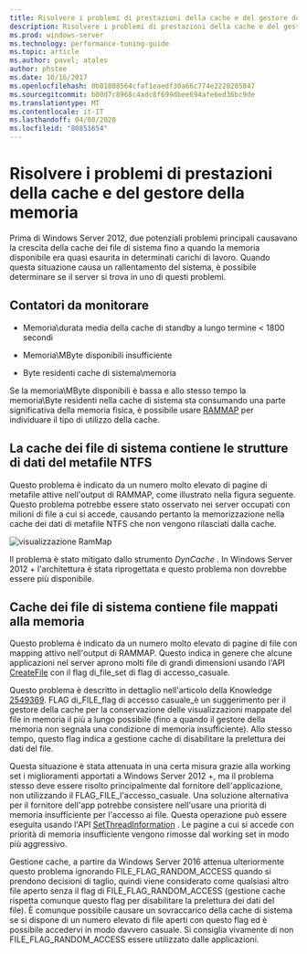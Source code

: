 ```yaml
---
title: Risolvere i problemi di prestazioni della cache e del gestore della memoria
description: Risolvere i problemi di prestazioni della cache e del gestore della memoria in Windows Server 16
ms.prod: windows-server
ms.technology: performance-tuning-guide
ms.topic: article
ms.author: pavel; atales
author: phstee
ms.date: 10/16/2017
ms.openlocfilehash: 0b01808564cfaf1eaedf30a66c774e2228205847
ms.sourcegitcommit: b00d7c8968c4adc8f699dbee694afe6ed36bc9de
ms.translationtype: MT
ms.contentlocale: it-IT
ms.lasthandoff: 04/08/2020
ms.locfileid: "80851654"
---
```

# <a name="troubleshoot-cache-and-memory-manager-performance-issues"></a>Risolvere i problemi di prestazioni della cache e del gestore della memoria

Prima di Windows Server 2012, due potenziali problemi principali causavano la crescita della cache dei file di sistema fino a quando la memoria disponibile era quasi esaurita in determinati carichi di lavoro. Quando questa situazione causa un rallentamento del sistema, è possibile determinare se il server si trova in uno di questi problemi.


## <a name="counters-to-monitor"></a>Contatori da monitorare

-   Memoria\\durata media della cache di standby a lungo termine &lt; 1800 secondi

-   Memoria\\MByte disponibili insufficiente

-   Byte residenti cache di sistema\\memoria

Se la memoria\\MByte disponibili è bassa e allo stesso tempo la memoria\\Byte residenti nella cache di sistema sta consumando una parte significativa della memoria fisica, è possibile usare [RAMMAP](https://technet.microsoft.com/sysinternals/ff700229.aspx) per individuare il tipo di utilizzo della cache.

## <a name="system-file-cache-contains-ntfs-metafile-data-structures"></a>La cache dei file di sistema contiene le strutture di dati del metafile NTFS


Questo problema è indicato da un numero molto elevato di pagine di metafile attive nell'output di RAMMAP, come illustrato nella figura seguente. Questo problema potrebbe essere stato osservato nei server occupati con milioni di file a cui si accede, causando pertanto la memorizzazione nella cache dei dati di metafile NTFS che non vengono rilasciati dalla cache.

![visualizzazione RamMap](../../media/perftune-guide-rammap.png)

Il problema è stato mitigato dallo strumento *DynCache* . In Windows Server 2012 + l'architettura è stata riprogettata e questo problema non dovrebbe essere più disponibile.

## <a name="system-file-cache-contains-memory-mapped-files"></a>Cache dei file di sistema contiene file mappati alla memoria


Questo problema è indicato da un numero molto elevato di pagine di file con mapping attivo nell'output di RAMMAP. Questo indica in genere che alcune applicazioni nel server aprono molti file di grandi dimensioni usando l'API [CreateFile](https://msdn.microsoft.com/library/windows/desktop/aa363858.aspx) con il flag di\_file\_set di flag di accesso\_casuale.

Questo problema è descritto in dettaglio nell'articolo della Knowledge [2549369](https://support.microsoft.com/default.aspx?scid=kb;en-US;2549369). FLAG di\_FILE\_flag di accesso casuale\_è un suggerimento per il gestore della cache per la conservazione delle visualizzazioni mappate del file in memoria il più a lungo possibile (fino a quando il gestore della memoria non segnala una condizione di memoria insufficiente). Allo stesso tempo, questo flag indica a gestione cache di disabilitare la prelettura dei dati del file.

Questa situazione è stata attenuata in una certa misura grazie alla working set i miglioramenti apportati a Windows Server 2012 +, ma il problema stesso deve essere risolto principalmente dal fornitore dell'applicazione, non utilizzando il FLAG\_FILE\_l'accesso\_casuale. Una soluzione alternativa per il fornitore dell'app potrebbe consistere nell'usare una priorità di memoria insufficiente per l'accesso ai file. Questa operazione può essere eseguita usando l'API [SetThreadInformation](https://msdn.microsoft.com/library/windows/desktop/hh448390.aspx) . Le pagine a cui si accede con priorità di memoria insufficiente vengono rimosse dal working set in modo più aggressivo.

Gestione cache, a partire da Windows Server 2016 attenua ulteriormente questo problema ignorando FILE_FLAG_RANDOM_ACCESS quando si prendono decisioni di taglio, quindi viene considerato come qualsiasi altro file aperto senza il flag di FILE_FLAG_RANDOM_ACCESS (gestione cache rispetta comunque questo flag per disabilitare la prelettura dei dati del file). È comunque possibile causare un sovraccarico della cache di sistema se si dispone di un numero elevato di file aperti con questo flag ed è possibile accedervi in modo davvero casuale. Si consiglia vivamente di non FILE_FLAG_RANDOM_ACCESS essere utilizzato dalle applicazioni.
